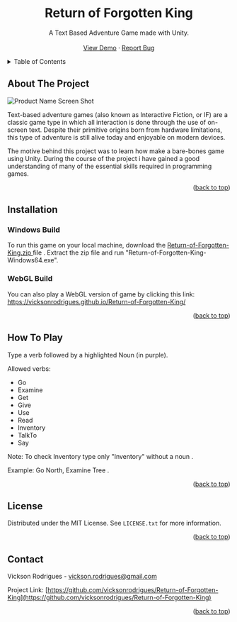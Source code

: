
<div id="top"></div>

<!-- PROJECT SHIELDS -->
<!--
*** I'm using markdown "reference style" links for readability.
*** Reference links are enclosed in brackets [ ] instead of parentheses ( ).
*** See the bottom of this document for the declaration of the reference variables
*** for contributors-url, forks-url, etc. This is an optional, concise syntax you may use.
*** https://www.markdownguide.org/basic-syntax/#reference-style-links
-->

<!-- PROJECT LOGO -->
<div align="center">
<h1 align="center" >Return of Forgotten King </h1>

  <p align="center">
A Text Based Adventure Game made with Unity. 
    <br />
    <br />
    <a href="https://vicksonrodrigues.github.io/Return-of-Forgotten-King/">View Demo</a>
    ·
    <a href="https://github.com/vicksonrodrigues/Return-of-Forgotten-King/issues">Report Bug</a>
  </p>
</div>



<!-- TABLE OF CONTENTS -->
<details>
  <summary>Table of Contents</summary>
  <ol>
    <li>
      <a href="#about-the-project">About The Project</a>
    </li>
    <li>
      <a href="#installation">Installation</a>
      <ul>
        <li><a href="#Windows Build">Windows Build</a></li>
        <li><a href="#WebGL Build">WebGL Build</a></li>
      </ul>
    </li>
    <li><a href="#How To Play">How To Play</a></li>
    <li><a href="#license">License</a></li>
    <li><a href="#contact">Contact</a></li>
  </ol>
</details>



<!-- ABOUT THE PROJECT -->
## About The Project

![Product Name Screen Shot][product-screenshot]

Text-based adventure games (also known as Interactive Fiction, or IF) are a classic game type in which all interaction is done through the use of on-screen text. Despite their primitive origins born from hardware limitations, this type of adventure is still alive today and enjoyable on modern devices.

The motive behind this project was to learn how make a bare-bones game using Unity. During the course of the project i have gained a good understanding of many of the essential skills required in programming games.


<p align="right">(<a href="#top">back to top</a>)</p>



## Installation

### Windows Build

To run this game on your local machine, download the <a href = https://github.com/vicksonrodrigues/Return-of-Forgotten-King/archive/refs/tags/v0.0.1-beta.12.zip >Return-of-Forgotten-King.zip </a> file . Extract the zip file and run "Return-of-Forgotten-King-Windows64.exe".

### WebGL Build

You can also play a WebGL version of game by clicking this link: https://vicksonrodrigues.github.io/Return-of-Forgotten-King/


<p align="right">(<a href="#top">back to top</a>)</p>



<!-- USAGE EXAMPLES -->
## How To Play

Type a verb followed by a highlighted Noun (in purple). 

Allowed verbs: 
<ul>
  <li>Go</li>
  <li>Examine</li>
  <li>Get</li>
  <li>Give</li>
  <li>Use</li>
  <li>Read</li>
  <li>Inventory</li>
  <li>TalkTo</li>
  <li>Say</li>  
</ul>

Note: To check Inventory type only "Inventory" without a noun .

Example: Go North, Examine Tree .

<p align="right">(<a href="#top">back to top</a>)</p>


<!-- LICENSE -->
## License

Distributed under the MIT License. See `LICENSE.txt` for more information.

<p align="right">(<a href="#top">back to top</a>)</p>



<!-- CONTACT -->
## Contact

Vickson Rodrigues - vickson.rodrigues@gmail.com

Project Link: [https://github.com/vicksonrodrigues/Return-of-Forgotten-King](https://github.com/vicksonrodrigues/Return-of-Forgotten-King)

<p align="right">(<a href="#top">back to top</a>)</p>



<!-- MARKDOWN LINKS & IMAGES -->
<!-- https://www.markdownguide.org/basic-syntax/#reference-style-links -->

[product-screenshot]: https://user-images.githubusercontent.com/55660155/174640533-86a3b005-16c6-4201-a4a6-bb72aa9e655a.png

